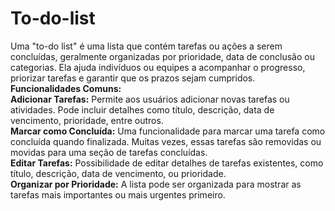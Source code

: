 # To-do-list
Uma "to-do list" é uma lista que contém tarefas ou ações a serem concluídas, geralmente organizadas por prioridade, data de conclusão ou categorias. Ela ajuda indivíduos ou equipes a acompanhar o progresso, priorizar tarefas e garantir que os prazos sejam cumpridos.
**Funcionalidades Comuns:**<br/>
**Adicionar Tarefas:** Permite aos usuários adicionar novas tarefas ou atividades. Pode incluir detalhes como título, descrição, data de vencimento, prioridade, entre outros.<br/>
**Marcar como Concluída:** Uma funcionalidade para marcar uma tarefa como concluída quando finalizada. Muitas vezes, essas tarefas são removidas ou movidas para uma seção de tarefas concluídas.<br/>
**Editar Tarefas:** Possibilidade de editar detalhes de tarefas existentes, como título, descrição, data de vencimento, ou prioridade.<br/>
**Organizar por Prioridade:** A lista pode ser organizada para mostrar as tarefas mais importantes ou mais urgentes primeiro.<br/>

